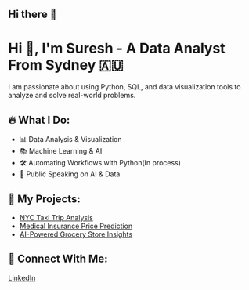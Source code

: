 ## Hi there 👋

<!--
**ghatanisuresh/ghatanisuresh** is a ✨ _special_ ✨ repository because its `README.md` (this file) appears on your GitHub profile.

Here are some ideas to get you started:

- 🔭 I’m currently working on ...
- 🌱 I’m currently learning ...
- 👯 I’m looking to collaborate on ...
- 🤔 I’m looking for help with ...
- 💬 Ask me about ...
- 📫 How to reach me: ...
- 😄 Pronouns: ...
- ⚡ Fun fact: ...
-->
# Hi 👋, I'm Suresh - A Data Analyst From Sydney 🇦🇺

I am passionate about using Python, SQL, and data visualization tools to analyze and solve real-world problems.

## 🔥 What I Do:
- 📊 Data Analysis & Visualization
- 📚 Machine Learning & AI
- 🛠️ Automating Workflows with Python(In process)
- 🎤 Public Speaking on AI & Data

## 🚀 My Projects:
- [NYC Taxi Trip Analysis](https://github.com/JimNielsen/nyc-taxi-analysis)
- [Medical Insurance Price Prediction](https://github.com/JimNielsen/insurance-cost-analysis)
- [AI-Powered Grocery Store Insights](https://github.com/JimNielsen/grocery-data)

## 📢 Connect With Me:
[LinkedIn](https://www.linkedin.com/in/ghatanisuresh/)
